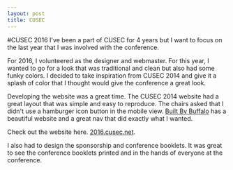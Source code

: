 ```yaml
---
layout: post
title: CUSEC
---
```


#CUSEC 2016
I've been a part of CUSEC for 4 years but I want to focus on the last year that I was
involved with the conference.

For 2016, I volunteered as the designer and webmaster. For this year, I wanted
to go for a look that was traditional and clean but also had some funky colors.
I decided to take inspiration from CUSEC 2014 and give it a splash of color that
I thought would give the conference a great look.

Developing the website was a great time. The CUSEC 2014 website had a great layout
that was simple and easy to reproduce. The chairs asked that I didn't use a
hamburger icon button in the mobile view. <a href="http://builtbybuffalo.com/">Built
By Buffalo</a> has a beautiful website and a great nav that did exactly what I wanted.

Check out the website here. <a href="2016.cusec.net">2016.cusec.net</a>.

I also had to design the sponsorship and conference booklets. It was great to see
the conference booklets printed and in the hands of everyone at the conference. 
